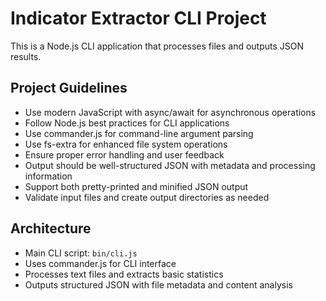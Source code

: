 <!-- Use this file to provide workspace-specific custom instructions to Copilot. For more details, visit https://code.visualstudio.com/docs/copilot/copilot-customization#_use-a-githubcopilotinstructionsmd-file -->

# Indicator Extractor CLI Project

This is a Node.js CLI application that processes files and outputs JSON results.

## Project Guidelines

- Use modern JavaScript with async/await for asynchronous operations
- Follow Node.js best practices for CLI applications
- Use commander.js for command-line argument parsing
- Use fs-extra for enhanced file system operations
- Ensure proper error handling and user feedback
- Output should be well-structured JSON with metadata and processing information
- Support both pretty-printed and minified JSON output
- Validate input files and create output directories as needed

## Architecture

- Main CLI script: `bin/cli.js`
- Uses commander.js for CLI interface
- Processes text files and extracts basic statistics
- Outputs structured JSON with file metadata and content analysis
